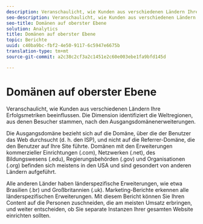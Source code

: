 ```yaml
---
description: Veranschaulicht, wie Kunden aus verschiedenen Ländern Ihre Erfolgsmetriken beeinflussen. Die Dimension identifiziert die Weltregionen, aus denen Besucher stammen, nach den Ausgangsdomänenerweiterungen.
seo-description: Veranschaulicht, wie Kunden aus verschiedenen Ländern Ihre Erfolgsmetriken beeinflussen. Die Dimension identifiziert die Weltregionen, aus denen Besucher stammen, nach den Ausgangsdomänenerweiterungen.
seo-title: Domänen auf oberster Ebene
solution: Analytics
title: Domänen auf oberster Ebene
topic: Berichte
uuid: c40ba9bc-fbf2-4e50-9117-6c5947e6675b
translation-type: tm+mt
source-git-commit: a2c38c2cf3a2c1451e2c60e003ebe1fa9bfd145d

---
```



# Domänen auf oberster Ebene

Veranschaulicht, wie Kunden aus verschiedenen Ländern Ihre Erfolgsmetriken beeinflussen. Die Dimension identifiziert die Weltregionen, aus denen Besucher stammen, nach den Ausgangsdomänenerweiterungen.

Die Ausgangsdomäne bezieht sich auf die Domäne, über die der Benutzer das Web durchsucht (d. h. den ISP), und nicht auf die Referrer-Domäne, die den Benutzer auf Ihre Site führte. Domänen mit den Erweiterungen kommerzieller Einrichtungen (.com), Netzwerken (.net), des Bildungswesens (.edu), Regierungsbehörden (.gov) und Organisationen (.org) befinden sich meistens in den USA und sind gesondert von anderen Ländern aufgeführt.

Alle anderen Länder haben länderspezifische Erweiterungen, wie etwa Brasilien (.br) und Großbritannien (.uk). Marketing-Berichte erkennen alle länderspezifischen Erweiterungen. Mit diesem Bericht können Sie Ihren Content auf die Personen zuschneiden, die am meisten Umsatz erbringen, und weiter entscheiden, ob Sie separate Instanzen Ihrer gesamten Website einrichten sollten.
